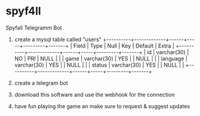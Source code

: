 # spyf4ll
Spyfall Telegramm Bot

1) create a mysql table called "users"
+----------+-------------+------+-----+---------+-------+
| Field    | Type        | Null | Key | Default | Extra |
+----------+-------------+------+-----+---------+-------+
| id       | varchar(30) | NO   | PRI | NULL    |       |
| game     | varchar(30) | YES  |     | NULL    |       |
| language | varchar(30) | YES  |     | NULL    |       |
| status   | varchar(30) | YES  |     | NULL    |       |
+----------+-------------+------+-----+---------+-------+

2) create a telegram bot
3) download this software and use the webhook for the connection
4) have fun playing the game an make sure to request &  suggest updates

